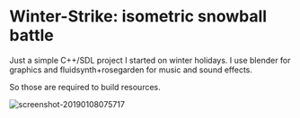 # Winter-Strike: isometric snowball battle

Just a simple C++/SDL project I started on winter holidays.
I use blender for graphics and fluidsynth+rosegarden for music and sound effects.

So those are required to build resources.

![screenshot-20190108075717](https://user-images.githubusercontent.com/4159377/50810826-acc34080-131c-11e9-879a-a5cfa32d110c.png)
